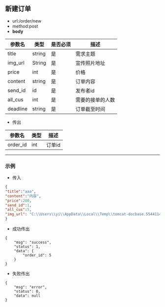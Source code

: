 ## 新建订单

- url:/order/new
- method:post
- __body__

参数名 | 类型 | 是否必须 | 描述
---- | ---- | ---- |----
title | string | 是 | 需求主题
img_url | String | 是 | 宣传照片地址
price | int | 是 | 价格
content | string | 是 | 订单内容
send_id | id | 是 | 发布者id
all_cus | int | 是 | 需要的接单的人数
deadline | string | 是 | 订单截至时间

- 传出

参数名 | 类型 | 描述
---- | ----  | ----
order_id| int | 订单id

---

### 示例

- 传入
```json
{
"title":"aaa",
"content":"内容",
"price":200,
"send_id":1,
"all_cus":5,
"img_url": "C:\\Users\\yi\\AppData\\Local\\Temp\\tomcat-docbase.5544114451740993748.8080\\images\\\\a.JPG"
}
```

- 成功传出
```
{
    "msg": "success",
    "status": 1,
    "data": {
        "order_id": 5
    }
}
```

- 失败传出
```
{
    "msg": "error",
    "status": 0,
    "data": null
}
```